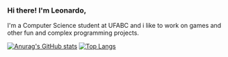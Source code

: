 ### Hi there! I'm Leonardo,

I'm a Computer Science student at UFABC and i like to work on games and other fun and complex programming projects.

[![Anurag's GitHub stats](https://github-readme-stats.vercel.app/api?username=leonardocboar)](https://github.com/anuraghazra/github-readme-stats)
[![Top Langs](https://github-readme-stats.vercel.app/api/top-langs/?username=leonardocboar&exclude_repo=2048-wars)](https://github.com/anuraghazra/github-readme-stats)
